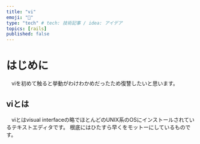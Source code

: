 ```yaml
---
title: "vi"
emoji: "🙆"
type: "tech" # tech: 技術記事 / idea: アイデア
topics: [rails]
published: false
---
```

# はじめに
　viを初めて触ると挙動がわけわかめだったため復讐したいと思います。

## viとは
　viとはvisual interfaceの略でほとんどのUNIX系のOSにインストールされているテキストエディタです。
根底にはひたすら早くをモットーにしているものです。